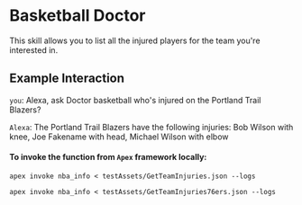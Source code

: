 # Basketball Doctor

This skill allows you to list all the  injured players for the team you're interested in.

## Example Interaction

`you`: Alexa, ask Doctor basketball who's injured on the Portland Trail Blazers?

`Alexa`: The Portland Trail Blazers have the following injuries: Bob Wilson with knee, Joe Fakename with head, Michael Wilson with elbow



#### To invoke the function from `Apex` framework locally:

`apex invoke nba_info < testAssets/GetTeamInjuries.json --logs`

`apex invoke nba_info < testAssets/GetTeamInjuries76ers.json --logs`
